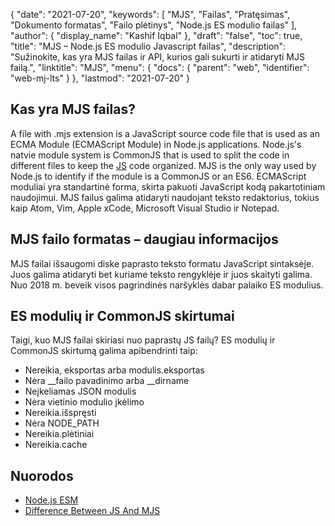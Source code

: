 {
  "date": "2021-07-20",
  "keywords": [
"MJS",
"Failas",
"Pratęsimas",
"Dokumento formatas",
"Failo plėtinys",
"Node.js ES modulio failas"
],
  "author": {
    "display_name": "Kashif Iqbal"
},
  "draft": "false",
  "toc": true,
  "title": "MJS – Node.js ES modulio Javascript failas",
  "description": "Sužinokite, kas yra MJS failas ir API, kurios gali sukurti ir atidaryti MJS failą.",
  "linktitle": "MJS",
  "menu": {
    "docs": {
      "parent": "web",
      "identifier": "web-mj-lts"
}
},
  "lastmod": "2021-07-20"
}

## Kas yra MJS failas?

A file with .mjs extension is a JavaScript source code file that is used as an ECMA Module (ECMAScript Module) in Node.js applications. Node.js's natvie module system is CommonJS that is used to split the code in different files to keep the [JS](/web/js/) code organized. MJS is the only way used by Node.js to identify if the module is a CommonJS or an ES6. ECMAScript moduliai yra standartinė forma, skirta pakuoti JavaScript kodą pakartotiniam naudojimui. MJS failus galima atidaryti naudojant teksto redaktorius, tokius kaip Atom, Vim, Apple xCode, Microsoft Visual Studio ir Notepad.

## MJS failo formatas – daugiau informacijos

MJS failai išsaugomi diske paprasto teksto formatu JavaScript sintaksėje. Juos galima atidaryti bet kuriame teksto rengyklėje ir juos skaityti galima. Nuo 2018 m. beveik visos pagrindinės naršyklės dabar palaiko ES modulius.

## ES modulių ir CommonJS skirtumai

Taigi, kuo MJS failai skiriasi nuo paprastų JS failų? ES modulių ir CommonJS skirtumą galima apibendrinti taip:

 * Nereikia, eksportas arba modulis.eksportas
 * Nėra \__failo pavadinimo arba \__dirname
 * Neįkeliamas JSON modulis
 * Nėra vietinio modulio įkėlimo
 * Nereikia.išspręsti
 * Nėra NODE_PATH
 * Nereikia.plėtiniai
 * Nereikia.cache

## Nuorodos

* [Node.js ESM](https://nodejs.org/docs/latest/api/esm.html)
* [Difference Between JS And MJS](https://nodejs.org/docs/latest/api/esm.html#esm_differences_between_es_modules_and_commonjs)

